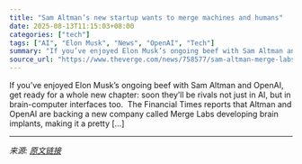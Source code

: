 ```yaml
---
title: "Sam Altman’s new startup wants to merge machines and humans"
date: 2025-08-13T11:15:03+08:00
categories: ["tech"]
tags: ["AI", "Elon Musk", "News", "OpenAI", "Tech"]
summary: "If you’ve enjoyed Elon Musk’s ongoing beef with Sam Altman and OpenAI, get ready for a whole new chapter: soon they’ll be rivals not just in AI, but in brain-computer interfaces too.&#160; The Financi"
source_url: "https://www.theverge.com/news/758577/sam-altman-merge-labs-neuralink-rival"
---
```


If you’ve enjoyed Elon Musk’s ongoing beef with Sam Altman and OpenAI, get ready for a whole new chapter: soon they’ll be rivals not just in AI, but in brain-computer interfaces too.&#160; The Financial Times reports that Altman and OpenAI are backing a new company called Merge Labs developing brain implants, making it a pretty [&#8230;]

---

*来源: [原文链接](https://www.theverge.com/news/758577/sam-altman-merge-labs-neuralink-rival)*
